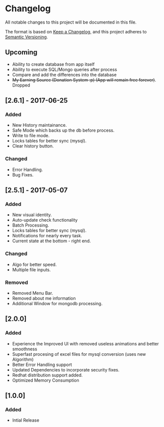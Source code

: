 # Changelog
All notable changes to this project will be documented in this file.

The format is based on [Keep a Changelog](https://keepachangelog.com/en/1.0.0/),
and this project adheres to [Semantic Versioning](https://semver.org/spec/v2.0.0.html).

## Upcoming
- Ability to create database from app itself
- Ability to execute SQL/Mongo queries after process
- Compare and add the differences into the database
- <del>My Earning Source (Donation System :p) (App will remain free forever)</del>. Dropped

## [2.6.1] - 2017-06-25
### Added
- New History maintainance.
- Safe Mode which backs up the db before process.
- Write to file mode.
- Locks tables for better sync (mysql).
- Clear history button.

### Changed
- Error Handling.
- Bug Fixes.

## [2.5.1] - 2017-05-07
### Added
- New visual identity.
- Auto-update check functionality
- Batch Processing.
- Locks tables for better sync (mysql).
- Notifications for nearly every task.
- Current state at the bottom - right end.

### Changed
- Algo for better speed.
- Multiple file inputs.

### Removed
- Removed Menu Bar.
- Removed about me information
- Additional Window for mongodb processing.

## [2.0.0]

### Added
- Experience the Improved UI with removed useless animations and better smoothness
- Superfast procesing of excel files for mysql conversion (uses new Algorithm)
- Better Error Handling support
- Updated Dependencies to incorporate security fixes.
- Redhat distribution support added.
- Optimized Memory Consumption

## [1.0.0]

### Added
- Intial Release

